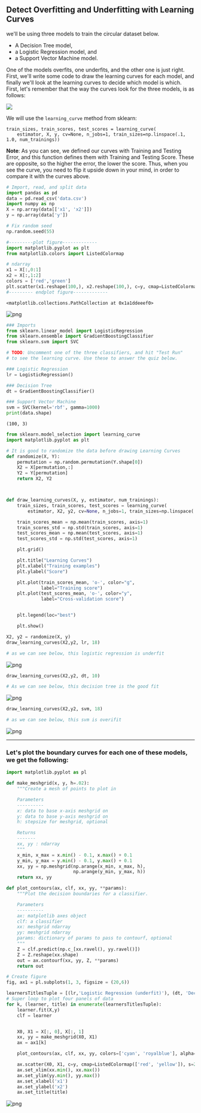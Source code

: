 
## Detect Overfitting and Underfitting with Learning Curves

we'll be using three models to train the circular dataset below.
* A Decision Tree model,
* a Logistic Regression model, and
* a Support Vector Machine model.

One of the models overfits, one underfits, and the other one is just right. First, we'll write some code to draw the learning curves for each model, and finally we'll look at the learning curves to decide which model is which.
First, let's remember that the way the curves look for the three models, is as follows:

![](LearningCurve.png)


We will use the `learning_curve` method from sklearn:
```
train_sizes, train_scores, test_scores = learning_curve(
    estimator, X, y, cv=None, n_jobs=1, train_sizes=np.linspace(.1, 1.0, num_trainings))
```
**Note**: As you can see, we defined our curves with Training and Testing Error, and this function defines them with Training and Testing Score. These are opposite, so the higher the error, the lower the score. Thus, when you see the curve, you need to flip it upside down in your mind, in order to compare it with the curves above.


```python
# Import, read, and split data
import pandas as pd
data = pd.read_csv('data.csv')
import numpy as np
X = np.array(data[['x1', 'x2']])
y = np.array(data['y'])

# Fix random seed
np.random.seed(55)

#---------plot figure-------------
import matplotlib.pyplot as plt
from matplotlib.colors import ListedColormap

# ndarray
x1 = X[:,0:1]
x2 = X[:,1:2]
colors = ['red','green']
plt.scatter(x1.reshape(100,), x2.reshape(100,), c=y, cmap=ListedColormap(colors))
#--------- endplot figure-------------
```




    <matplotlib.collections.PathCollection at 0x1a1ddeeef0>




![png](output_1_1.png)



```python
### Imports
from sklearn.linear_model import LogisticRegression
from sklearn.ensemble import GradientBoostingClassifier
from sklearn.svm import SVC

# TODO: Uncomment one of the three classifiers, and hit "Test Run"
# to see the learning curve. Use these to answer the quiz below.

### Logistic Regression
lr = LogisticRegression()

### Decision Tree
dt = GradientBoostingClassifier()

### Support Vector Machine
svm = SVC(kernel='rbf', gamma=1000)
print(data.shape)
```

    (100, 3)



```python
from sklearn.model_selection import learning_curve
import matplotlib.pyplot as plt

# It is good to randomize the data before drawing Learning Curves
def randomize(X, Y):
    permutation = np.random.permutation(Y.shape[0])
    X2 = X[permutation,:]
    Y2 = Y[permutation]
    return X2, Y2



def draw_learning_curves(X, y, estimator, num_trainings):
    train_sizes, train_scores, test_scores = learning_curve(
        estimator, X2, y2, cv=None, n_jobs=1, train_sizes=np.linspace(.1, 1.0, num_trainings))

    train_scores_mean = np.mean(train_scores, axis=1)
    train_scores_std = np.std(train_scores, axis=1)
    test_scores_mean = np.mean(test_scores, axis=1)
    test_scores_std = np.std(test_scores, axis=1)

    plt.grid()

    plt.title("Learning Curves")
    plt.xlabel("Training examples")
    plt.ylabel("Score")

    plt.plot(train_scores_mean, 'o-', color="g",
             label="Training score")
    plt.plot(test_scores_mean, 'o-', color="y",
             label="Cross-validation score")


    plt.legend(loc="best")

    plt.show()

```


```python
X2, y2 = randomize(X, y)
draw_learning_curves(X2,y2, lr, 18)

# as we can see below, this logistic regression is underfit
```


![png](output_4_0.png)



```python
draw_learning_curves(X2,y2, dt, 10)

# As we can see below, this decision tree is the good fit
```


![png](output_5_0.png)



```python
draw_learning_curves(X2,y2, svm, 18)

# as we can see below, this svm is overifit
```


![png](output_6_0.png)


-------
### Let's plot the boundary curves for each one of these models, we get the following:


```python
import matplotlib.pyplot as pl

def make_meshgrid(x, y, h=.02):
    """Create a mesh of points to plot in

    Parameters
    ----------
    x: data to base x-axis meshgrid on
    y: data to base y-axis meshgrid on
    h: stepsize for meshgrid, optional

    Returns
    -------
    xx, yy : ndarray
    """
    x_min, x_max = x.min() - 0.1, x.max() + 0.1
    y_min, y_max = y.min() - 0.1, y.max() + 0.1
    xx, yy = np.meshgrid(np.arange(x_min, x_max, h),
                         np.arange(y_min, y_max, h))
    return xx, yy

def plot_contours(ax, clf, xx, yy, **params):
    """Plot the decision boundaries for a classifier.

    Parameters
    ----------
    ax: matplotlib axes object
    clf: a classifier
    xx: meshgrid ndarray
    yy: meshgrid ndarray
    params: dictionary of params to pass to contourf, optional
    """
    Z = clf.predict(np.c_[xx.ravel(), yy.ravel()])
    Z = Z.reshape(xx.shape)
    out = ax.contourf(xx, yy, Z, **params)
    return out

# Create figure
fig, ax1 = pl.subplots(1, 3, figsize = (20,6))

learnersTitlesTuple = [(lr,'Logistic Regression (underfit)'), (dt, 'Decision Tree (good)'), (svm, 'SVM (overfit)')]
# Super loop to plot four panels of data
for k, (learner, title) in enumerate(learnersTitlesTuple):
    learner.fit(X,y)
    clf = learner


    X0, X1 = X[:, 0], X[:, 1]
    xx, yy = make_meshgrid(X0, X1)
    ax = ax1[k]

    plot_contours(ax, clf, xx, yy, colors=['cyan', 'royalblue'], alpha=0.8)

    ax.scatter(X0, X1, c=y, cmap=ListedColormap(['red', 'yellow']), s=20, edgecolors='k')
    ax.set_xlim(xx.min(), xx.max())
    ax.set_ylim(yy.min(), yy.max())
    ax.set_xlabel('x1')
    ax.set_ylabel('x2')
    ax.set_title(title)
```


![png](output_8_0.png)

